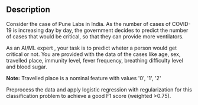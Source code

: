 ## Description

Consider the case of Pune Labs in India. As the number of cases of COVID-19 is increasing
day by day, the government decides to predict the number of cases that would be critical,
so that they can provide more ventilators.

As an AI/ML expert , your task is to predict wheter a person would get critical or not. You
are provided with the data of the cases like age, sex, travelled place, immunity level, fever
frequency, breathing difficulty level and blood sugar.

**Note:** Travelled place is a nominal feature with values '0', '1', '2'

Preprocess the data and apply logistic regression with regularization for this classification
problem to achieve a good F1 score (weighted >0.75).

